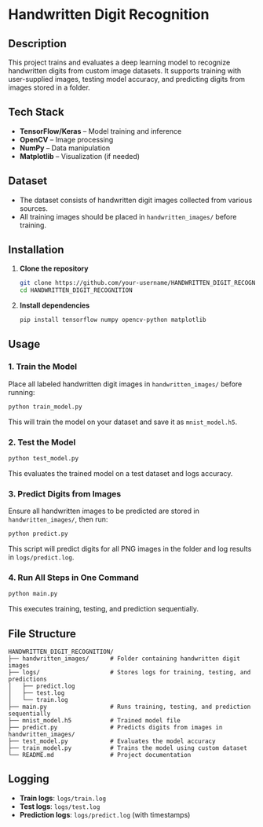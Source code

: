 
# Handwritten Digit Recognition  

## Description  
This project trains and evaluates a deep learning model to recognize handwritten digits from custom image datasets. It supports training with user-supplied images, testing model accuracy, and predicting digits from images stored in a folder.  

## Tech Stack  
- **TensorFlow/Keras** – Model training and inference  
- **OpenCV** – Image processing  
- **NumPy** – Data manipulation  
- **Matplotlib** – Visualization (if needed)  

## Dataset  
- The dataset consists of handwritten digit images collected from various sources.  
- All training images should be placed in `handwritten_images/` before training.  

## Installation  

1. **Clone the repository**  
   ```bash
   git clone https://github.com/your-username/HANDWRITTEN_DIGIT_RECOGNITION.git  
   cd HANDWRITTEN_DIGIT_RECOGNITION  
   ```  

2. **Install dependencies**  
   ```bash
   pip install tensorflow numpy opencv-python matplotlib  
   ```  

## Usage  

### 1. Train the Model  
   Place all labeled handwritten digit images in `handwritten_images/` before running:  
   ```bash
   python train_model.py  
   ```  
   This will train the model on your dataset and save it as `mnist_model.h5`.  

### 2. Test the Model  
   ```bash
   python test_model.py  
   ```  
   This evaluates the trained model on a test dataset and logs accuracy.  

### 3. Predict Digits from Images  
   Ensure all handwritten images to be predicted are stored in `handwritten_images/`, then run:  
   ```bash
   python predict.py  
   ```  
   This script will predict digits for all PNG images in the folder and log results in `logs/predict.log`.  

### 4. Run All Steps in One Command  
   ```bash
   python main.py  
   ```  
   This executes training, testing, and prediction sequentially.  

## File Structure  
```
HANDWRITTEN_DIGIT_RECOGNITION/  
├── handwritten_images/      # Folder containing handwritten digit images  
├── logs/                    # Stores logs for training, testing, and predictions  
│   ├── predict.log  
│   ├── test.log  
│   └── train.log  
├── main.py                  # Runs training, testing, and prediction sequentially  
├── mnist_model.h5           # Trained model file  
├── predict.py               # Predicts digits from images in handwritten_images/  
├── test_model.py            # Evaluates the model accuracy  
├── train_model.py           # Trains the model using custom dataset  
└── README.md                # Project documentation  
```

## Logging  
- **Train logs**: `logs/train.log`  
- **Test logs**: `logs/test.log`  
- **Prediction logs**: `logs/predict.log` (with timestamps)  


